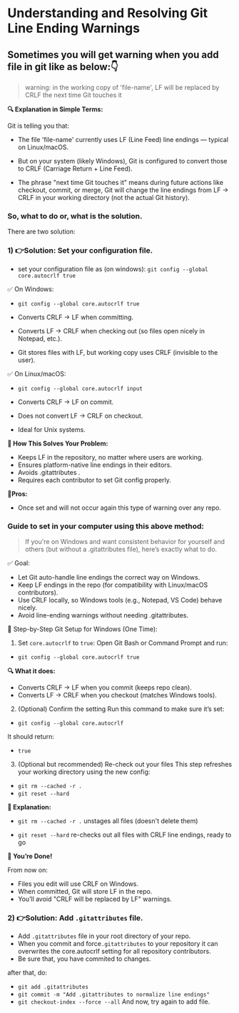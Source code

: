 # Understanding and Resolving Git Line Ending Warnings


## Sometimes you will get warning when you add file in git like as below:👇

> warning: in the working copy of 'file-name', LF will be replaced by CRLF the next time Git touches it

**🔍 Explanation in Simple Terms:** 

Git is telling you that:

- The file 'file-name' currently uses LF (Line Feed) line endings — typical on Linux/macOS.

- But on your system (likely Windows), Git is configured to convert those to CRLF (Carriage Return + Line Feed).

- The phrase "next time Git touches it" means during future actions like checkout, commit, or merge, Git will change the line endings from LF → CRLF in your working directory (not the actual Git history).


### So, what to do or, what is the solution.

There are two solution:

### 1) 👉Solution: **Set your configuration file**.

- set your configuration file as (on windows):
 `git config --global core.autocrlf true`

✅ On Windows:
- `git config --global core.autocrlf true`

- Converts CRLF → LF when committing.
- Converts LF → CRLF when checking out (so files open nicely in Notepad, etc.).
- Git stores files with LF, but working copy uses CRLF (invisible to the user).


✅ On Linux/macOS:
- `git config --global core.autocrlf input`

- Converts CRLF → LF on commit.
- Does not convert LF → CRLF on checkout.
- Ideal for Unix systems.


**🧠 How This Solves Your Problem:**
- Keeps LF in the repository, no matter where users are working.
- Ensures platform-native line endings in their editors.
- Avoids .gitattributes .
- Requires each contributor to set Git config properly.


**📌Pros:**
- Once set and will not occur again this type of warning over any repo.

### Guide to set in your computer using this above method:

> If you're on Windows and want consistent behavior for yourself and others (but without a .gitattributes file), here’s exactly what to do.

✅ Goal:
- Let Git auto-handle line endings the correct way on Windows.
- Keep LF endings in the repo (for compatibility with Linux/macOS contributors).
- Use CRLF locally, so Windows tools (e.g., Notepad, VS Code) behave nicely.
- Avoid line-ending warnings without needing .gitattributes.


🔧 Step-by-Step Git Setup for Windows (One Time):

1. Set `core.autocrlf` to `true`:
Open Git Bash or Command Prompt and run:

- `git config --global core.autocrlf true`

**🔍 What it does:**

- Converts CRLF → LF when you commit (keeps repo clean).
- Converts LF → CRLF when you checkout (matches Windows tools).

2. (Optional) Confirm the setting
Run this command to make sure it’s set:

- `git config --global core.autocrlf`

It should return:
- `true`


3. (Optional but recommended) Re-check out your files
This step refreshes your working directory using the new config:

- `git rm --cached -r .`
- `git reset --hard`

**📌 Explanation:**

- `git rm --cached -r .` unstages all files (doesn't delete them)

- `git reset --hard` re-checks out all files with CRLF line endings, ready to go


**🎯 You’re Done!**

From now on:
- Files you edit will use CRLF on Windows.
- When committed, Git will store LF in the repo.
- You’ll avoid "CRLF will be replaced by LF" warnings.

<!--
🧠 Tip: Share with Teammates
In your README.md or CONTRIBUTING.md, add:
___________________________________________________
## Recommended Git Settings (Windows)

If you're using Windows, run this command to avoid line-ending issues:

`git config --global core.autocrlf true`

- This ensures CRLF locally and LF in the repository.
 
____________________________________________________
-->



### 2) 👉Solution: **Add `.gitattributes` file**. 

- Add `.gitattributes` file in your root directory of your repo. 
- When you commit and force`.gitattributes` to your repository it can overwrites the core.autocrlf setting for all repository contributors. 
- Be sure that, you have commited to changes.
<!-- 
> (This below `.gitattributes` content could not be suitable for collaboration - by chatgpt. Since, there is not set as: *.c text eol=lf and *.h text eol=lf ) 
____________________________________
`.gitattributes` file will contain: |   
_________________________________________________________
# Set the default behavior, in case people don't have core.autocrlf set.
* text=auto

# Explicitly declare text files you want to always be normalized and converted
# to native line endings on checkout.
*.c text
*.h text

# Declare files that will always have CRLF line endings on checkout.
*.sln text eol=crlf

# Denote all files that are truly binary and should not be modified.
*.png binary
*.jpg binary
_________________________________________________________ 
-->

after that, do:
- `git add .gitattributes`
- `git commit -m "Add .gitattributes to normalize line endings"`
- `git checkout-index --force --all`
And now, try again to add file.



